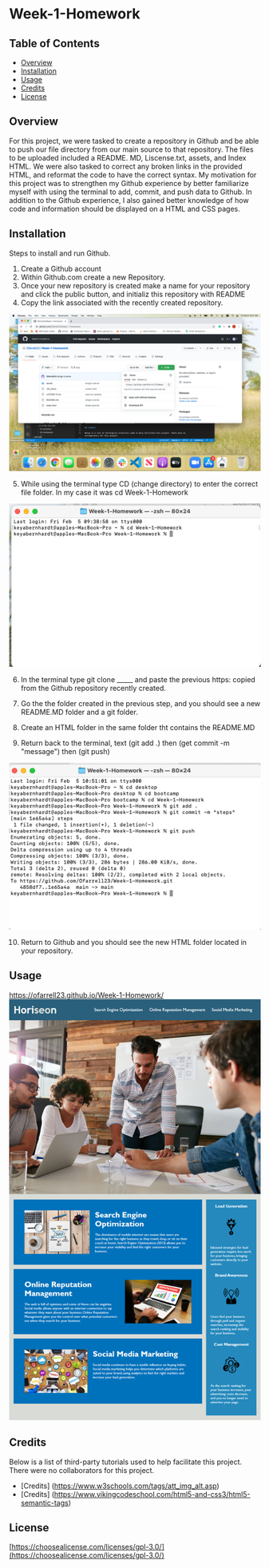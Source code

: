 # Week-1-Homework

## Table of Contents

* [Overview](#Overview)
* [Installation](#installation)
* [Usage](#usage)
* [Credits](#credits)
* [License](#license)

## Overview
For this project, we were tasked to create a repository in Github and be able to push our file directory from our main source to that repository. The files to be uploaded included a README. MD, Liscense.txt, assets, and Index HTML. We were also tasked to correct any broken links in the provided HTML, and reformat the code to have the correct syntax. My motivation for this project was to strengthen my Github experience by better familiarize myself with using the terminal to add, commit, and push data to Github. In addition to the Github experience, I also gained better knowledge of how code and information should be displayed on a HTML and CSS pages.

## Installation
Steps to install and run Github.

1. Create a Github account
2. Within Github.com create a new Repository.
3. Once your new repository is created make a name for your repository and click the public button, and initializ this repository with README
4. Copy the link associated with the recently created repository. 

![alt.text](./assets/images/copylink.png)

5. While using the terminal type CD (change directory) to enter the correct file folder. In my case it was cd Week-1-Homework 

![alt.text](./assets/images/Step5.png)

6. In the terminal type git clone _____ and paste the previous https: copied from the Github repository recently created.

7. Go the the folder created in the previous step, and you should see a new README.MD folder and a git folder.

8. Create an HTML folder in the same folder tht contains the README.MD

9. Return back to the terminal, text (git add .) then (get commit -m "message") then (git push) 

![alt.text](./assets/images/GitCommands.png)

10. Return to Github and you should see the new HTML folder located in your repository.


## Usage 

https://ofarrell23.github.io/Week-1-Homework/
![alt text](./assets/images/Homework-Image.png)

## Credits

Below is a list of third-party tutorials used to help facilitate this project. There were no collaborators for this project.

* [Credits] (https://www.w3schools.com/tags/att_img_alt.asp)
* [Credits] (https://www.vikingcodeschool.com/html5-and-css3/html5-semantic-tags)

## License

[https://choosealicense.com/licenses/gpl-3.0/](https://choosealicense.com/licenses/gpl-3.0/) 

